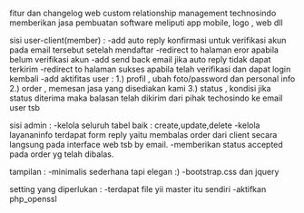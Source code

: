 fitur dan changelog 
web custom relationship management technosindo
memberikan jasa pembuatan software meliputi app mobile, logo , web dll

sisi user-client(member) :
-add auto reply konfirmasi untuk verifikasi akun pada email tersebut setelah mendaftar
-redirect to halaman eror apabila belum verifikasi akun
-add send back email jika auto reply tidak dapat terkirim
-redirect to halaman sukses apabila telah verifikasi dan dapat login kembali
-add aktifitas user :
    1.) profil , ubah foto/password dan personal info
    2.) order , memesan jasa yang disediakan kami
    3.) status , kondisi jika status diterima maka balasan telah dikirim dari pihak techosindo ke email user tsb

sisi admin :
-kelola seluruh tabel baik : create,update,delete 
-kelola layananinfo terdapat form reply yaitu membalas order dari client secara langsung pada interface web tsb by email.
-memberikan status accepted pada order yg telah dibalas.

tampilan : 
-minimalis sederhana tapi elegan :) 
-bootstrap.css dan jquery

setting yang diperlukan :
-terdapat file yii master itu sendiri 
-aktifkan php_openssl
